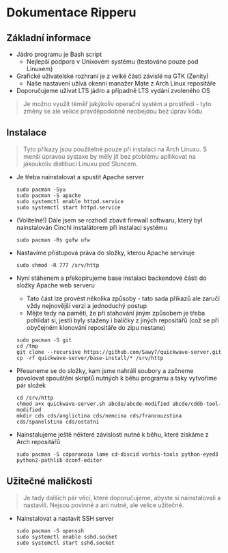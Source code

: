Dokumentace Ripperu
==
Základní informace
--
- Jádro programu je Bash script
  - Nejlepší podpora v Unixovém systému (testováno pouze pod Linuxem)
- Grafické uživatelské rozhraní je z velké části závislé na GTK (Zenity)
  - Naše nastavení užívá okenní manažer Mate z Arch Linux repositáře
- Doporučujeme užívat LTS jádro a případně LTS vydání zvoleného OS

>Je možno využít téměř jakýkoliv operační systém a prostředí - tyto změny se ale velice pravděpodobně neobejdou bez úprav kódu

Instalace
--
>Tyto příkazy jsou použitelné pouze při instalaci na Arch Linuxu. S menší úpravou systaxe by měly jít bez ptoblému apllikovat na jakoukoliv distibuci Linuxu pod Sluncem.


- Je třeba nainstalovat a spustit Apache server
  ``` shell
  sudo pacman -Syu
  sudo pacman -S apache
  sudo systemctl enable httpd.service
  sudo systemctl start httpd.service
  ```

- (Volitelné!) Dále jsem se rozhodl zbavit firewall softwaru, který byl nainstalován Cinchi instalátorem při instalaci systému

  ``` shell
  sudo pacman -Rs gufw ufw
  ```

- Nastavíme přístupová práva do složky, kterou Apache servíruje

  ``` shell
  sudo chmod -R 777 /srv/http
  ```

- Nyní stáhenem a překopírujeme base instalaci backendové části do složky Apache web serveru
  - Tato část lze provést několika způsoby - tato sada příkazů ale zaručí vždy nejnovější verzi a jednoduchý postup
  - Mějte tedy na paměti, že pří stahování jiným způsobem je třeba pohlídat si, jestli byly staženy i balíčky z jiných repositářů (což se při obyčejném klonování repositáře do zipu nestane)

  ``` shell
  sudo pacman -S git
  cd /tmp
  git clone --recursive https://github.com/Sawy7/quickwave-server.git
  cp -rf quickwave-server/base-install/* /srv/http
  ```

- Přesuneme se do složky, kam jsme nahráli soubory a začneme povolovat spouštění skriptů nutných k běhu programu a taky vytvoříme pár složek

  ``` shell
  cd /srv/http
  chmod a+x quickwave-server.sh abcde/abcde-modified abcde/cddb-tool-modified
  mkdir cds cds/anglictina cds/nemcina cds/francouzstina cds/spanelstina cds/ostatni
  ```

- Nainstalujeme ještě některé závislosti nutné k běhu, které získáme z Arch repositářů

  ``` shell
  sudo pacman -S cdparanoia lame cd-discid vorbis-tools python-eyed3 python2-pathlib dconf-editor
  ```

Užitečné maličkosti
--
>Je tady dalších pár věcí, které doporučujeme, abyste si nainstalovali a nastavili. Nejsou povinné a ani nutné, ale velice užitečné.

- Nainstalovat a nastavit SSH server

  ``` shell
  sudo pacman -S openssh
  sudo systemctl enable sshd.socket
  sudo systemctl start sshd.socket
  ```
